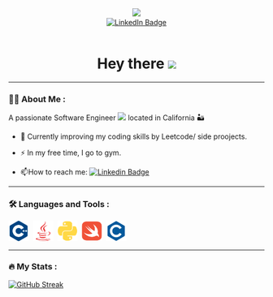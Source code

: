 <div id="header" align="center">
  <img src="https://media.giphy.com/media/v1.Y2lkPTc5MGI3NjExdGF5c2t2amhxbjJsYzBnbzNlaHcxYWl3ZTI4MTBpc2tqbXY5ZGo5dyZlcD12MV9pbnRlcm5hbF9naWZfYnlfaWQmY3Q9Zw/2IudUHdI075HL02Pkk/giphy.gif" width="250"/>
  <div id="badges">
    <a href="https://linkedin.com/in/sepehrbehmaneshfard" target="_blank">
      <img src="https://img.shields.io/badge/LinkedIn-blue?style=for-the-badge&logo=linkedin&logoColor=white" alt="LinkedIn Badge"/>
    </a>
  </div>
  <img src="https://komarev.com/ghpvc/?username=Sep26e&style=flat-square&color=blue" alt=""/>
  <h1>
    Hey there
    <img src="https://media.giphy.com/media/hvRJCLFzcasrR4ia7z/giphy.gif" width="30px"/>
  </h1>
</div>

---
### :man_technologist: About Me :
A passionate Software Engineer <img src="https://media.giphy.com/media/WUlplcMpOCEmTGBtBW/giphy.gif" width="20"> located in California 🏜️
- :telescope: Currently improving my coding skills by Leetcode/ side proojects.

- :zap: In my free time, I go to gym.

- :mailbox:How to reach me: [![Linkedin Badge](https://img.shields.io/badge/-Sepehr-blue?style=flat&logo=Linkedin&logoColor=white)](https://linkedin.com/in/sepehrbehmaneshfard)

---

### :hammer_and_wrench: Languages and Tools :
<div>
  <img src="https://github.com/devicons/devicon/blob/master/icons/cplusplus/cplusplus-plain.svg"title="C++" alt="C++" width="40" height="40"/>&nbsp;
  <img src="https://github.com/devicons/devicon/blob/master/icons/java/java-plain.svg"title="Java" alt="Java" width="40" height="40"/>&nbsp;
  <img src="https://github.com/devicons/devicon/blob/master/icons/python/python-plain.svg"title="Python" alt="Python" width="40" height="40"/>&nbsp;
  <img src="https://github.com/devicons/devicon/blob/master/icons/swift/swift-original.svg"title="Swift" alt="Swift" width="40" height="40"/>&nbsp;
  <img src="https://github.com/devicons/devicon/blob/master/icons/c/c-plain.svg"title="C" alt="C" width="40" height="40"/>&nbsp;
</div>

---

### :fire: My Stats :
[![GitHub Streak](https://github-readme-streak-stats.herokuapp.com?user=Sep26&theme=dark)](https://git.io/streak-stats)
